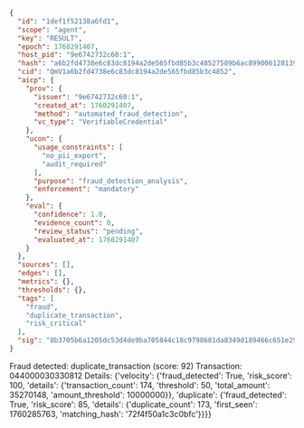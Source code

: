 ```json
{
  "id": "1def1f52138a6fd1",
  "scope": "agent",
  "key": "RESULT",
  "epoch": 1760291407,
  "host_pid": "9e6742732c60:1",
  "hash": "a6b2fd4738e6c83dc8194a2de565fbd85b3c48527509b6ac8990061281394d4c",
  "cid": "QmV1a6b2fd4738e6c83dc8194a2de565fbd85b3c4852",
  "aicp": {
    "prov": {
      "issuer": "9e6742732c60:1",
      "created_at": 1760291407,
      "method": "automated_fraud_detection",
      "vc_type": "VerifiableCredential"
    },
    "ucon": {
      "usage_constraints": [
        "no_pii_export",
        "audit_required"
      ],
      "purpose": "fraud_detection_analysis",
      "enforcement": "mandatory"
    },
    "eval": {
      "confidence": 1.0,
      "evidence_count": 0,
      "review_status": "pending",
      "evaluated_at": 1760291407
    }
  },
  "sources": [],
  "edges": [],
  "metrics": {},
  "thresholds": {},
  "tags": [
    "fraud",
    "duplicate_transaction",
    "risk_critical"
  ],
  "sig": "8b3705b6a1205dc53d4de9ba705844c18c9798681da8349d189466c651e29a2b"
}
```

Fraud detected: duplicate_transaction (score: 92)
Transaction: 044000030330812
Details: {'velocity': {'fraud_detected': True, 'risk_score': 100, 'details': {'transaction_count': 174, 'threshold': 50, 'total_amount': 35270148, 'amount_threshold': 10000000}}, 'duplicate': {'fraud_detected': True, 'risk_score': 85, 'details': {'duplicate_count': 173, 'first_seen': 1760285763, 'matching_hash': '72f4f50a1c3c0bfc'}}}}